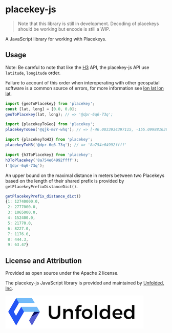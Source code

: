 # placekey-js

> Note that this library is still in development. Decoding of placekeys should be working but encode is still a WIP.

A JavaScript library for working with Placekeys.

## Usage

Note: Be careful to note that like the [H3](https://h3geo.org/) API, the placekey-js API use `latitude`, `longitude` order.

Failure to account of this order when interoperating with other geospatial software is a common source of errors, for more information see [lon lat lon lat](https://macwright.com/lonlat/).

```js
import {geoToPlacekey} from 'placekey';
const [lat, long] = [0.0, 0.0];
geoToPlacekey(lat, long); // => '@dpr-6q6-73q';
```

```js
import {placekeyToGeo} from 'placekey';
placekeyToGeo('@qjk-m7r-whq'); // => [-46.0033934397115, -155.09988163615031]
```

```js
import {placekeyToH3} from 'placekey';
placekeyToH3('@dpr-6q6-73q'); // => '8a754e64992ffff'
```

```js
import {h3ToPlacekey} from 'placekey';
h3ToPlacekey('8a754e64992ffff');
('@dpr-6q6-73q');
```

An upper bound on the maximal distance in meters between two Placekeys based on the length of their shared prefix is provided by `getPlacekeyPrefixDistanceDict()`.

```js
getPlacekeyPrefix_distance_dict()
{1: 12740000.0,
 2: 2777000.0,
 3: 1065000.0,
 4: 152400.0,
 5: 21770.0,
 6: 8227.0,
 7: 1176.0,
 8: 444.3,
 9: 63.47}
```

## License and Attribution

Provided as open source under the Apache 2 license.

The placekey-js JavaScript library is provided and maintained by [Unfolded, Inc](https://unfolded.ai).

[![Unfolded](docs/unfolded-logo.png?raw=true)](https://unfolded.ai)
